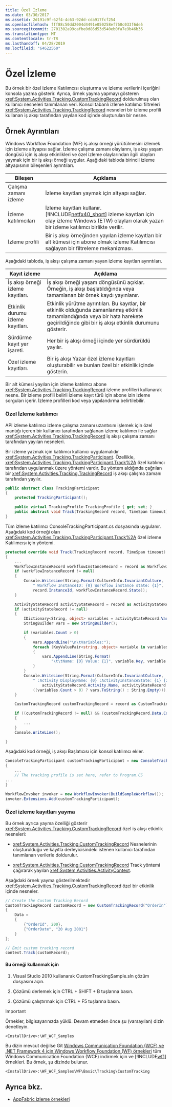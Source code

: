 ```yaml
---
title: Özel İzleme
ms.date: 03/30/2017
ms.assetid: 2d191c9f-62f4-4c63-92dd-cda917fcf254
ms.openlocfilehash: fff88c50dd2004d4491e050258ef760c033f6de5
ms.sourcegitcommit: 2701302a99cafbe0d86d53d540eb0fa7e9b46b36
ms.translationtype: MT
ms.contentlocale: tr-TR
ms.lasthandoff: 04/28/2019
ms.locfileid: "64622560"
---
```

# <a name="custom-tracking"></a>Özel İzleme
Bu örnek bir özel izleme Katılımcısı oluşturma ve izleme verilerini içeriğini konsola yazma gösterir. Ayrıca, örnek yayma yapmayı gösteren <xref:System.Activities.Tracking.CustomTrackingRecord> doldurulmuş olan kullanıcı nesneleri tanımlanan veri. Konsol tabanlı izleme katılımcı filtreleri <xref:System.Activities.Tracking.TrackingRecord> nesneleri bir izleme profili kullanan iş akışı tarafından yayılan kod içinde oluşturulan bir nesne.

## <a name="sample-details"></a>Örnek Ayrıntıları
 Windows Workflow Foundation (WF) iş akışı örneği yürütülmesini izlemek için izleme altyapısı sağlar. İzleme çalışma zamanı olaylarını, iş akışı yaşam döngüsü için iş akışı etkinlikleri ve özel izleme olaylarından ilgili olayları yaymak için bir iş akışı örneği uygular. Aşağıdaki tabloda birincil izleme altyapısının bileşenleri ayrıntıları.

|Bileşen|Açıklama|
|---------------|-----------------|
|Çalışma zamanı izleme|İzleme kayıtları yaymak için altyapı sağlar.|
|İzleme katılımcıları|İzleme kayıtları kullanır. [!INCLUDE[netfx40_short](../../../../includes/netfx40-short-md.md)] izleme kayıtları için olay izleme Windows (ETW) olayları olarak yazan bir izleme katılımcı birlikte verilir.|
|İzleme profili|Bir iş akışı örneğinden yayılan izleme kayıtları bir alt kümesi için abone olmak izleme Katılımcısı sağlayan bir filtreleme mekanizması.|

 Aşağıdaki tabloda, iş akışı çalışma zamanı yayan izleme kayıtları ayrıntıları.

|Kayıt izleme|Açıklama|
|---------------------|-----------------|
|İş akışı örneği izleme kayıtları.|İş akışı örneği yaşam döngüsünü açıklar. Örneğin, iş akışı başlatıldığında veya tamamlanan bir örnek kaydı yayınlanır.|
|Etkinlik durumu izleme kayıtları.|Etkinlik yürütme ayrıntıları. Bu kayıtlar, bir etkinlik olduğunda zamanlanmış etkinlik tamamlandığında veya bir hata harekete geçirildiğinde gibi bir iş akışı etkinlik durumunu gösterir.|
|Sürdürme kayıt yer işareti.|Her bir iş akışı örneği içinde yer sürdürüldü yayılır.|
|Özel izleme kayıtları.|Bir iş akışı Yazar özel izleme kayıtları oluşturabilir ve bunları özel bir etkinlik içinde gösterin.|

 Bir alt kümesi yayılan için izleme katılımcı abone <xref:System.Activities.Tracking.TrackingRecord> izleme profilleri kullanarak nesne. Bir izleme profili belirli izleme kayıt türü için abone izin izleme sorguları içerir. İzleme profilleri kod veya yapılandırma belirtilebilir.

### <a name="custom-tracking-participant"></a>Özel İzleme katılımcı
 API izleme katılımcı izleme çalışma zamanı uzantısını işlemek için özel mantığı içeren bir kullanıcı tarafından sağlanan izleme katılımcı ile sağlar <xref:System.Activities.Tracking.TrackingRecord> iş akışı çalışma zamanı tarafından yayılan nesneleri.

 Bir izleme yazmak için katılımcı kullanıcı uygulamalıdır <xref:System.Activities.Tracking.TrackingParticipant>. Özellikle, <xref:System.Activities.Tracking.TrackingParticipant.Track%2A> özel katılımcı tarafından uygulanmak üzere yöntemi vardır. Bu yöntem aldığında çağrılan bir <xref:System.Activities.Tracking.TrackingRecord> iş akışı çalışma zamanı tarafından yayılır.

```csharp
public abstract class TrackingParticipant
{
    protected TrackingParticipant();

    public virtual TrackingProfile TrackingProfile { get; set; }
    public abstract void Track(TrackingRecord record, TimeSpan timeout);
}
```

 Tüm izleme katılımcı ConsoleTrackingParticipant.cs dosyasında uygulanır. Aşağıdaki kod örneği olan <xref:System.Activities.Tracking.TrackingParticipant.Track%2A> özel izleme Katılımcısı için yöntemi.

```csharp
protected override void Track(TrackingRecord record, TimeSpan timeout)
{
    ...
    WorkflowInstanceRecord workflowInstanceRecord = record as WorkflowInstanceRecord;
    if (workflowInstanceRecord != null)
    {
        Console.WriteLine(String.Format(CultureInfo.InvariantCulture,
            " Workflow InstanceID: {0} Workflow instance state: {1}",
            record.InstanceId, workflowInstanceRecord.State));
    }

    ActivityStateRecord activityStateRecord = record as ActivityStateRecord;
    if (activityStateRecord != null)
    {
        IDictionary<String, object> variables = activityStateRecord.Variables;
        StringBuilder vars = new StringBuilder();

        if (variables.Count > 0)
        {
            vars.AppendLine("\n\tVariables:");
            foreach (KeyValuePair<string, object> variable in variables)
            {
                vars.AppendLine(String.Format(
                    "\t\tName: {0} Value: {1}", variable.Key, variable.Value));
            }
        }
        Console.WriteLine(String.Format(CultureInfo.InvariantCulture,
            " :Activity DisplayName: {0} :ActivityInstanceState: {1} {2}",
                activityStateRecord.Activity.Name, activityStateRecord.State,
            ((variables.Count > 0) ? vars.ToString() : String.Empty)));
    }

    CustomTrackingRecord customTrackingRecord = record as CustomTrackingRecord;

    if ((customTrackingRecord != null) && (customTrackingRecord.Data.Count > 0))
    {
        ...
    }
    Console.WriteLine();

}
```

 Aşağıdaki kod örneği, iş akışı Başlatıcısı için konsol katılımcı ekler.

```csharp
ConsoleTrackingParticipant customTrackingParticipant = new ConsoleTrackingParticipant()
{
    ...
    // The tracking profile is set here, refer to Program.CS
...
}

WorkflowInvoker invoker = new WorkflowInvoker(BuildSampleWorkflow());
invoker.Extensions.Add(customTrackingParticipant);
```

### <a name="emitting-custom-tracking-records"></a>Özel izleme kayıtları yayma
 Bu örnek ayrıca yayma özelliği gösterir <xref:System.Activities.Tracking.CustomTrackingRecord> özel iş akışı etkinlik nesneleri:

- <xref:System.Activities.Tracking.CustomTrackingRecord> Nesnelerinin oluşturulduğu ve kayıtla derleyicisindeki istenen kullanıcı tarafından tanımlanan verilerle doldurulur.

- <xref:System.Activities.Tracking.CustomTrackingRecord> Track yöntemi çağırarak yayılan <xref:System.Activities.ActivityContext>.

 Aşağıdaki örnek yayma gösterilmektedir <xref:System.Activities.Tracking.CustomTrackingRecord> özel bir etkinlik içinde nesneler.

```csharp
// Create the Custom Tracking Record
CustomTrackingRecord customRecord = new CustomTrackingRecord("OrderIn")
{
    Data =
    {
        {"OrderId", 200},
        {"OrderDate", "20 Aug 2001"}
    }
};

// Emit custom tracking record
context.Track(customRecord);
```

#### <a name="to-use-this-sample"></a>Bu örneği kullanmak için

1. Visual Studio 2010 kullanarak CustomTrackingSample.sln çözüm dosyasını açın.

2. Çözümü derlemek için CTRL + SHIFT + B tuşlarına basın.

3. Çözümü çalıştırmak için CTRL + F5 tuşlarına basın.

> [!IMPORTANT]
>  Örnekler, bilgisayarınızda yüklü. Devam etmeden önce şu (varsayılan) dizin denetleyin.  
>   
>  `<InstallDrive>:\WF_WCF_Samples`  
>   
>  Bu dizin mevcut değilse Git [Windows Communication Foundation (WCF) ve .NET Framework 4 için Windows Workflow Foundation (WF) örnekleri](https://go.microsoft.com/fwlink/?LinkId=150780) tüm Windows Communication Foundation (WCF) indirmek için ve [!INCLUDE[wf1](../../../../includes/wf1-md.md)] örnekleri. Bu örnek, şu dizinde bulunur.  
>   
>  `<InstallDrive>:\WF_WCF_Samples\WF\Basic\Tracking\CustomTracking`  
  
## <a name="see-also"></a>Ayrıca bkz.

- [AppFabric izleme örnekleri](https://go.microsoft.com/fwlink/?LinkId=193959)
